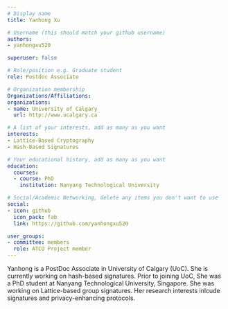 ```yaml
---
# Display name
title: Yanhong Xu

# Username (this should match your github username)
authors:
- yanhongxu520

superuser: false

# Role/position e.g. Graduate student
role: Postdoc Associate

# Organization membership
Organizations/Affiliations:
organizations:
- name: University of Calgary
  url: http://www.ucalgary.ca

# A list of your interests, add as many as you want
interests:
- Lattice-Based Cryptography
- Hash-Based Signatures

# Your educational history, add as many as you want
education:
  courses:
  - course: PhD
    institution: Nanyang Technological University 

# Social/Academic Networking, delete any items you don't want to use
social:
- icon: github
  icon_pack: fab
  link: https://github.com/yanhongxu520

user_groups:
- committee: members
  role: ATCO Project member
---
```

Yanhong is a PostDoc Associate in University of Calgary (UoC). She is currently working on hash-based signatures. Prior to joining UoC, She was a PhD student at Nanyang Technological University, Singapore. She was working on Lattice-based group signatures. Her research interests inlcude signatures and privacy-enhancing protocols.  
